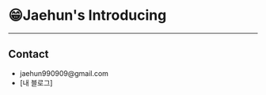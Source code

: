 <h1> 😁Jaehun's Introducing </h1>
<hr>
  <h2> Contact </h2>
    <ul>
      <li>jaehun990909@gmail.com</li>
      <li>[내 블로그]</li>
    </ul>

